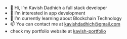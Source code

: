 - 👋 Hi, I’m Kavish Dadhich a full stack developer
- 👀 I’m interested in app development
- 🌱 I’m currently learning about Blockchain Technology
- 📫 You can contact me at kavishdadhich@gmail.com
- check my portfolio website at [kavish-portfolio](https://kavish-portfolio-bmmswyznm-kavish6.vercel.app/)

<!---
kavish6/kavish6 is a ✨ special ✨ repository because its `README.md` (this file) appears on your GitHub profile.
You can click the Preview link to take a look at your changes.
--->
